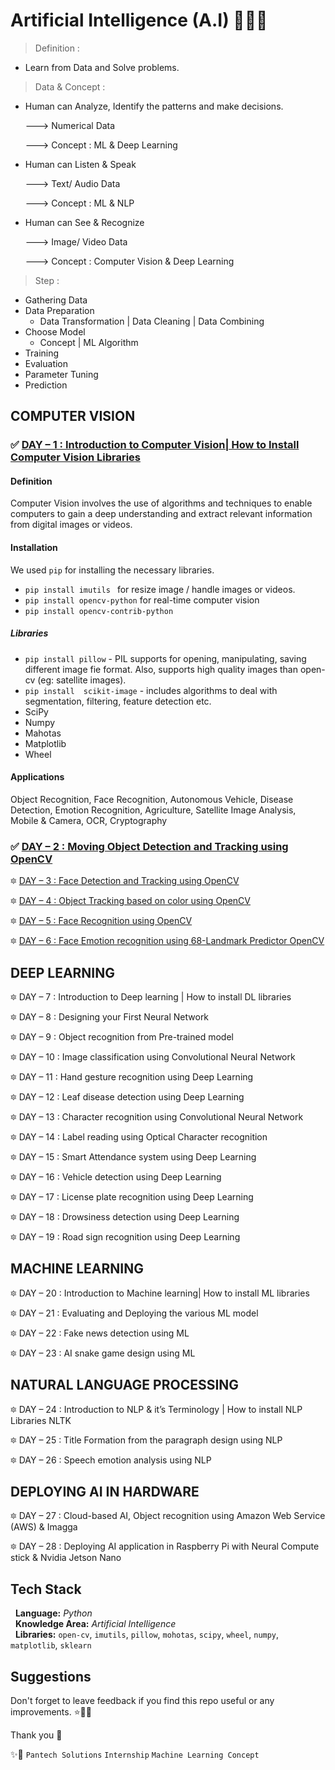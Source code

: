 

# Artificial Intelligence (A.I) 🤖🎀🚀

> Definition :

 - Learn from Data and Solve problems.

> Data & Concept : 

- Human can Analyze, Identify the patterns and make decisions. 
   
   ---> Numerical Data 
   
   ---> Concept : ML & Deep Learning

- Human can Listen & Speak
   
   ---> Text/ Audio Data 
   
   ---> Concept : ML & NLP

- Human can See & Recognize
   
   ---> Image/ Video Data 
   
   ---> Concept : Computer Vision & Deep Learning

> Step : 
 
 - Gathering Data
 - Data Preparation 
   - Data Transformation | Data Cleaning | Data Combining
 - Choose Model
   - Concept | ML Algorithm
 - Training
 - Evaluation
 - Parameter Tuning
 - Prediction


## COMPUTER VISION

### ✅ [DAY – 1 : Introduction to Computer Vision| How to Install Computer Vision Libraries](https://github.com/sarangiWijemanna/Artificial-Intelligence-A.I-/tree/main/Day%201%20-%20Introduction%20to%20Computer%20Vision)

#### Definition 

Computer Vision involves the use of algorithms and techniques to enable computers to gain a deep understanding and extract relevant information from digital images or videos.

#### Installation

We used ```pip``` for installing the necessary libraries.

 - ```pip install imutils ```  for resize image / handle images or videos.
 - ```pip install opencv-python``` for real-time computer vision
 - ```pip install opencv-contrib-python```

##### Libraries

 - ```pip install pillow``` - PIL supports for opening, manipulating, saving different image fie format. Also, supports high quality images than open-cv (eg: satellite images).  
 - ```pip install  scikit-image``` - includes algorithms to deal with segmentation, filtering, feature detection etc.
 - SciPy
 - Numpy
 - Mahotas
 - Matplotlib
 - Wheel

#### Applications 

Object Recognition, Face Recognition, Autonomous Vehicle, Disease Detection, Emotion Recognition, Agriculture, Satellite Image Analysis, Mobile & Camera, OCR, Cryptography

### ✅ [DAY – 2 : Moving Object Detection and Tracking using OpenCV](https://github.com/sarangiWijemanna/Artificial-Intelligence-A.I-/tree/main/Day%202%20-%20Moving%20Object%20Detection%20and%20tracking%20using%20OpenCV)

🔯 [DAY – 3 : Face Detection and Tracking using OpenCV]()

🔯 [DAY – 4 : Object Tracking based on color using OpenCV]()

🔯 [DAY – 5 : Face Recognition using OpenCV]()

🔯 [DAY – 6 : Face Emotion recognition using 68-Landmark Predictor OpenCV]()

## DEEP LEARNING

🔯 DAY – 7 : Introduction to Deep learning | How to install DL libraries

🔯 DAY – 8 : Designing your First Neural Network

🔯 DAY – 9 : Object recognition from Pre-trained model

🔯 DAY – 10 : Image classification using Convolutional Neural Network

🔯 DAY – 11 : Hand gesture recognition using Deep Learning

🔯 DAY – 12 : Leaf disease detection using Deep Learning

🔯 DAY – 13 : Character recognition using Convolutional Neural Network

🔯 DAY – 14 : Label reading using Optical Character recognition

🔯 DAY – 15 : Smart Attendance system using Deep Learning

🔯 DAY – 16 : Vehicle detection using Deep Learning

🔯 DAY – 17 : License plate recognition using Deep Learning

🔯 DAY – 18 : Drowsiness detection using Deep Learning

🔯 DAY – 19 : Road sign recognition using Deep Learning

## MACHINE LEARNING

🔯 DAY – 20 : Introduction to Machine learning| How to install ML libraries

🔯 DAY – 21 : Evaluating and Deploying the various ML model

🔯 DAY – 22 : Fake news detection using ML

🔯 DAY – 23 : AI snake game design using ML

## NATURAL LANGUAGE PROCESSING

🔯 DAY – 24 : Introduction to NLP & it’s Terminology | How to install NLP Libraries NLTK

🔯 DAY – 25 : Title Formation from the paragraph design using NLP

🔯 DAY – 26 : Speech emotion analysis using NLP

## DEPLOYING AI IN HARDWARE

🔯 DAY – 27 : Cloud-based AI, Object recognition using Amazon Web Service (AWS) & Imagga

🔯 DAY – 28 : Deploying AI application in Raspberry Pi with Neural Compute stick & Nvidia Jetson Nano


## Tech Stack  

 &nbsp; **Language:** _Python_  
 &nbsp; **Knowledge Area:** _Artificial Intelligence_  
 &nbsp; **Libraries:** ```open-cv```, ```imutils```, ```pillow```, ```mohotas```, ```scipy```, ```wheel```, ```numpy```, ```matplotlib```, ```sklearn```




## Suggestions

Don't forget to leave feedback if you find this repo useful or any improvements. ⭐🌹🥧

Thank you 🧡

✨🤝 ```Pantech Solutions``` ```Internship``` ```Machine Learning Concept```